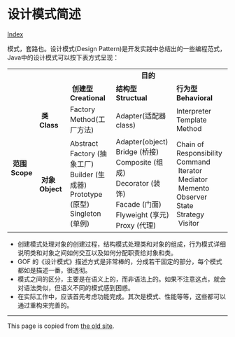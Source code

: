 # 设计模式简述

[Index](../index.md)

模式，套路也。设计模式(Design Pattern)是开发实践中总结出的一些编程范式，Java中的设计模式可以按下表方式呈现：

<table>
  <tbody>
    <tr>
      <td colspan="2" rowspan="2"> </td>
      <td colspan="3" style="text-align:center">
        <b> 目的</b>
      </td>
    </tr>
    <tr>
      <td>
        <b> 创建型 Creational</b>
      </td>
      <td>
        <b>
          结构型 Structual
          <br />
        </b>
      </td>
      <td>
        <b>行为型 Behavioral</b>
      </td>
    </tr>
    <tr>
      <td rowspan="2">
        <b>
           范围
          <br />
          Scope
          <br />
        </b>
      </td>
      <td>
        <b>
           类 Class
          <br />
        </b>
      </td>
      <td>Factory Method(工厂方法)</td>
      <td>
        Adapter(适配器 class)
      </td>
      <td>
        Interpreter
        <br />
        Template Method
        <br />
      </td>
    </tr>
    <tr>
      <td>
        <b>
           对象 Object
          <br />
        </b>
      </td>
      <td>
        Abstract Factory
        (抽象工厂)
        <br />
        Builder
        (生成器)
        <br />
        Prototype
        (原型)
        <br />
        Singleton
        (单例)
        <br />
      </td>
      <td>
        Adapter(object)
        <br />
        Bridge
        (桥接)
        <br />
        Composite
        (组成)
        <br />
        Decorator
        (装饰)
        <br />
        Facade
        (门面)
        <br />
        Flyweight
        (享元)
        <br />
        Proxy
        (代理)
        <br />
      </td>
      <td>
        Chain of Responsibility
        <br />
        Command
        <br />
         Iterator
        <br />
         Mediator
        <br />
         Memento
        <br />
        Observer
        <br />
        State
        <br />
        Strategy
        <br />
         Visitor
        <br />
      </td>
    </tr>
  </tbody>
</table>

* 创建模式处理对象的创建过程，结构模式处理类和对象的组成，行为模式详细说明类和对象之间如何交互以及如何分配职责给对象和类。
* GOF 的《设计模式》描述方式是非常棒的，分成若干固定的部分，每个模式都如是描述一番，很透彻。
* 模式之间的区分，主要是在语义上的，而非语法上的。如果不注意这点，就会对语法类似，但语义不同的模式感到困惑。
* 在实际工作中，应该首先考虑功能完成。其次是模式、性能等等，这些都可以通过重构来完善的。

---

This page is copied from [the old site](https://sites.google.com/site/iridiumsite/it/software-engineering/design-pattern).

